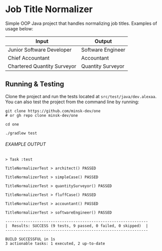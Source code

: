# Job Title Normalizer

Simple OOP Java project that handles normalizing job titles. Examples of usage below:

| Input                         | Output              |
|-------------------------------|---------------------|
| Junior Software Developer     | Software Engineer   |
| Chief Accountant              | Accountant          |
| Chartered Quantity Surveyor   | Quantity Surveyor   |

## Running & Testing

Clone the project and run the tests located at `src/test/java/dev.alexaa`.
You can also test the project from the command line by running:

```shell
git clone https://github.com/minsk-dev/one
# or gh repo clone minsk-dev/one

cd one

./gradlew test
```

###### EXAMPLE OUTPUT

```
> Task :test

TitleNormalizerTest > architect() PASSED

TitleNormalizerTest > simpleCase() PASSED

TitleNormalizerTest > quantitySurveyor() PASSED

TitleNormalizerTest > fluffCase() PASSED

TitleNormalizerTest > accountant() PASSED

TitleNormalizerTest > softwareEngineer() PASSED

---------------------------------------------------------------
|  Results: SUCCESS (9 tests, 9 passed, 0 failed, 0 skipped)  |
---------------------------------------------------------------

BUILD SUCCESSFUL in 1s
3 actionable tasks: 1 executed, 2 up-to-date
```